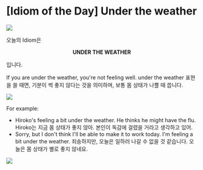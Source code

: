# [Idiom of the Day] Under the weather

![](https://steemitimages.com/0x0/https://steemitimages.com/0x0/https://steemitimages.com/0x0/https://steemitimages.com/0x0/https://steemitimages.com/0x0/https://steemitimages.com/DQmXuu2Skv5DF1W5ePrmQ9caKHKDyN6xC4XjddHqKcknbgy/Idiom%20of%20the%20day-min.png)

오늘의 Idiom은 

<center><b> UNDER THE WEATHER </b></center>

입니다.

If you are under the weather, you're not feeling well.
under the weather 표현을 쓸 때면, 기분이 썩 좋지 않다는 것을 의미하며, 보통 몸 상태가 나쁠 때 씁니다.

![](https://steemitimages.com/DQmVpWnnuYensb6hu5A9tRUqALC4c6P3GUj4DnnK9weVyS4/image.png)

For example:
- Hiroko's feeling a bit under the weather. He thinks he might have the flu.
Hiroko는 지금 몸 상태가 좋지 않아. 본인이 독감에 걸렸을 거라고 생각하고 있어.
- Sorry, but I don't think I'll be able to make it to work today. I'm feeling a bit under the weather.
죄송하지만, 오늘은 일하러 나갈 수 없을 것 같습니다. 오늘은 몸 상태가 별로 좋지 않네요.

![](https://img1.steemit.com/480x0/https://steemitimages.com/DQmUdNLJKzrFrZNgsc1c5UkZWHkTwPZj8KXApQcs6deGDK5/follow%20image-min.png)